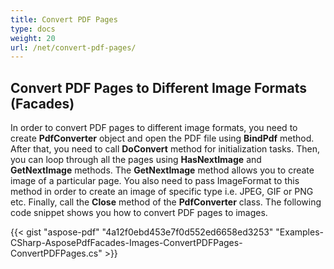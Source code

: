 ```yaml
---
title: Convert PDF Pages
type: docs
weight: 20
url: /net/convert-pdf-pages/
---
```


## Convert PDF Pages to Different Image Formats (Facades)

In order to convert PDF pages to different image formats, you need to create **PdfConverter** object and open the PDF file using **BindPdf** method. After that, you need to call **DoConvert** method for initialization tasks. Then, you can loop through all the pages using **HasNextImage** and **GetNextImage** methods. The **GetNextImage** method allows you to create image of a particular page. You also need to pass ImageFormat to this method in order to create an image of specific type i.e. JPEG, GIF or PNG etc. Finally, call the **Close** method of the **PdfConverter** class. The following code snippet shows you how to convert PDF pages to images.

{{< gist "aspose-pdf" "4a12f0ebd453e7f0d552ed6658ed3253" "Examples-CSharp-AsposePdfFacades-Images-ConvertPDFPages-ConvertPDFPages.cs" >}}